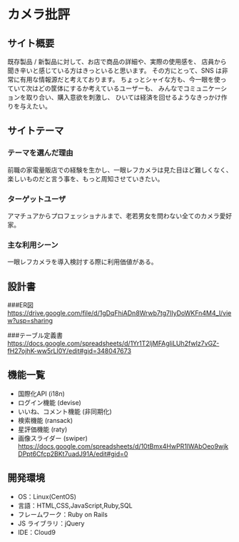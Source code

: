 # カメラ批評
## サイト概要
既存製品 / 新製品に対して、お店で商品の詳細や、実際の使用感を、
店員から聞き辛いと感じている方はきっといると思います。
その方にとって、SNS は非常に有用な情報源だと考えております。
ちょっとシャイな方も、今一眼を使っていて次はどの筐体にするか考えているユーザーも、
みんなでコミュニケーションを取り合い、購入意欲を刺激し、
ひいては経済を回せるようなきっかけ作りを与えたい。

## サイトテーマ
### テーマを選んだ理由
前職の家電量販店での経験を生かし、一眼レフカメラは見た目ほど難しくなく、
楽しいものだと言う事を、もっと周知させていきたい。

### ターゲットユーザ
アマチュアからプロフェッショナルまで、老若男女を問わない全てのカメラ愛好家。

### 主な利用シーン
一眼レフカメラを導入検討する際に利用価値がある。

## 設計書
###ER図
<https://drive.google.com/file/d/1gDqFhiADn8Wrwb7tg7IIyDoWKFn4M4_l/view?usp=sharing>

###テーブル定義書
<https://docs.google.com/spreadsheets/d/1Yr1T2ljMFAgIiLUh2fwIz7vGZ-fH27ojhK-ww5rLI0Y/edit#gid=348047673>

## 機能一覧
- 国際化API (i18n)
- ログイン機能 (devise)
- いいね、コメント機能 (非同期化)
- 検索機能 (ransack)
- 星評価機能 (raty)
- 画像スライダー (swiper)
<https://docs.google.com/spreadsheets/d/10tBmx4HwPR1lWAbOeo9wjkDPpt6Cfcp2BKt7uadJ91A/edit#gid=0>

## 開発環境
- OS：Linux(CentOS)
- 言語：HTML,CSS,JavaScript,Ruby,SQL
- フレームワーク：Ruby on Rails
- JS ライブラリ：jQuery
- IDE：Cloud9